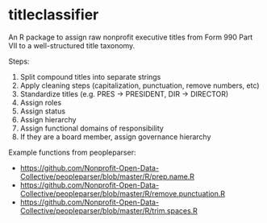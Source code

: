 # titleclassifier

An R package to assign raw nonprofit executive titles from Form 990 Part VII to a well-structured title taxonomy. 


Steps: 

1. Split compound titles into separate strings 
2. Apply cleaning steps (capitalization, punctuation, remove numbers, etc) 
3. Standardize titles (e.g. PRES -> PRESIDENT, DIR -> DIRECTOR) 
4. Assign roles 
5. Assign status 
6. Assign hierarchy 
7. Assign functional domains of responsibility 
8. If they are a board member, assign governance hierarchy 


Example functions from peopleparser: 

* https://github.com/Nonprofit-Open-Data-Collective/peopleparser/blob/master/R/prep.name.R
* https://github.com/Nonprofit-Open-Data-Collective/peopleparser/blob/master/R/remove.punctuation.R
* https://github.com/Nonprofit-Open-Data-Collective/peopleparser/blob/master/R/trim.spaces.R 
